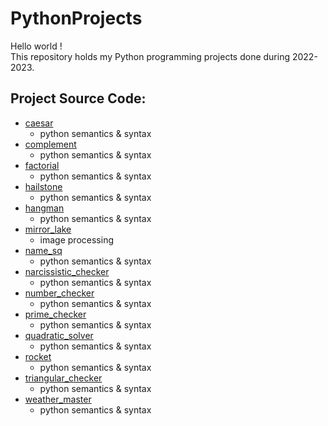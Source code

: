 # PythonProjects
Hello world !\
This repository holds my Python programming projects done during 2022-2023.

## Project Source Code:
* [caesar](https://github.com/AnnbyLuO-O/MypythonProjects/blob/main/python_exercises/caesar.py)
  * python semantics & syntax
* [complement](https://github.com/AnnbyLuO-O/MypythonProjects/blob/main/python_exercises/complement.py)
  * python semantics & syntax
* [factorial](https://github.com/AnnbyLuO-O/MypythonProjects/blob/main/python_exercises/factorial.py)
  * python semantics & syntax
* [hailstone](https://github.com/AnnbyLuO-O/MypythonProjects/blob/main/python_exercises/hailstone.py)
  * python semantics & syntax
* [hangman](https://github.com/AnnbyLuO-O/MypythonProjects/blob/main/python_exercises/hangman.py)
  * python semantics & syntax
* [mirror_lake](https://github.com/AnnbyLuO-O/MypythonProjects/blob/main/python_exercises/mirror_lake.py)
  * image processing
* [name_sq](https://github.com/AnnbyLuO-O/MypythonProjects/blob/main/python_exercises/name_sq.py)
  * python semantics & syntax
* [narcissistic_checker](https://github.com/AnnbyLuO-O/MypythonProjects/blob/main/python_exercises/narcissistic_checker.py)
  * python semantics & syntax
* [number_checker](https://github.com/AnnbyLuO-O/MypythonProjects/blob/main/python_exercises/number_checker.py)
  * python semantics & syntax
* [prime_checker](https://github.com/AnnbyLuO-O/MypythonProjects/blob/main/python_exercises/prime_checker.py)
  * python semantics & syntax
* [quadratic_solver](https://github.com/AnnbyLuO-O/MypythonProjects/blob/main/python_exercises/quadratic_solver.py)
  * python semantics & syntax
* [rocket](https://github.com/AnnbyLuO-O/MypythonProjects/blob/main/python_exercises/rocket.py)
  * python semantics & syntax
* [triangular_checker](https://github.com/AnnbyLuO-O/MypythonProjects/blob/main/python_exercises/triangular_checker.py)
  * python semantics & syntax
* [weather_master](https://github.com/AnnbyLuO-O/MypythonProjects/blob/main/python_exercises/weather_master.py)
  * python semantics & syntax
